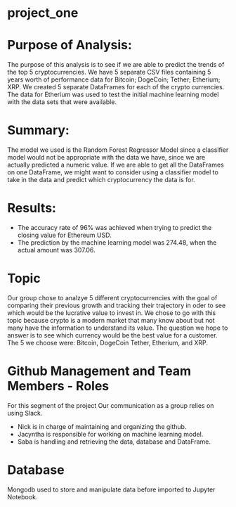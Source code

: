 # project_one

# Purpose of Analysis:

The purpose of this analysis is to see if we are able to predict the trends of the top 5 cryptocurrencies. We have 5 separate CSV files containing 5 years worth of performance data for Bitcoin; DogeCoin; Tether; Etherium; XRP. We created 5 separate DataFrames for each of the crypto currencies. The data for Etherium was used to test the initial machine learning model with the data sets that were available.

# Summary:

The model we used is the Random Forest Regressor Model since a classifier model would not be appropriate with the data we have, since we are actually predicted a numeric value. If we are able to get all the DataFrames on one DataFrame, we might want to consider using a classifier model to take in the data and predict which cryptocurrency the data is for.

# Results:

- The accuracy rate of 96% was achieved when trying to predict the closing value for Ethereum USD.
- The prediction by the machine learning model was 274.48, when the actual amount was 307.06.

# Topic

Our group chose to analzye 5 different cryptocurrencies with the goal of comparing their previous growth and tracking their trajectory in oder to see which would be the lucrative value to invest in. We chose to go with this topic because crypto is a modern market that many know about but not many have the information to understand its value. The question we hope to answer is to see which currency would be the best value for a customer. The 5 we choose were: Bitcoin, DogeCoin Tether, Etherium, and XRP.

# Github Management and Team Members - Roles

For this segment of the project Our communication as a group relies on using Slack.

- Nick is in charge of maintaining and organizing the github.
- Jacyntha is responsible for working on machine learning model.
- Saba is handling and retrieving the data, database and DataFrame.


# Database

Mongodb used to store and manipulate data before imported to Jupyter Notebook.
